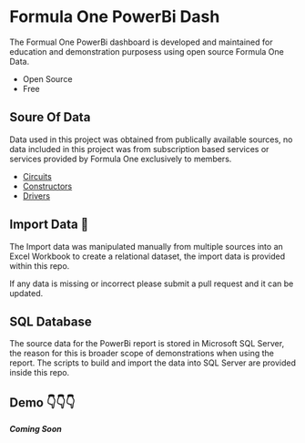 # Formula One PowerBi Dash
The Formual One PowerBi dashboard is developed and maintained for education and demonstration purposess using open source Formula One Data. 

* Open Source
* Free
 ## Soure Of Data

Data used in this project was obtained from publically available sources, no data included in this project was from subscription based services or services provided by Formula One exclusively to members. 

* [Circuits](https://en.wikipedia.org/wiki/List_of_Formula_One_circuits)
* [Constructors](https://en.wikipedia.org/wiki/List_of_Formula_One_constructors)
* [Drivers](https://en.wikipedia.org/wiki/List_of_Formula_One_drivers)

## Import Data 🚀

The Import data was manipulated manually from multiple sources into an Excel Workbook to create a relational dataset, the import data is provided within this repo. 

If any data is missing or incorrect please submit a pull request and it can be updated.

## SQL Database 

The source data for the PowerBi report is stored in Microsoft SQL Server, the reason for this is broader scope of demonstrations when using the report. The scripts to build and import the data into SQL Server are provided inside this repo. 

## Demo 👇👇👇

***Coming Soon***
